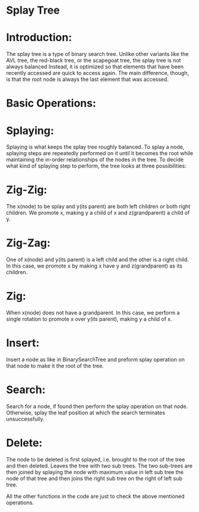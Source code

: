 # Splay Tree

# Introduction:

The splay tree is a type of binary search tree. Unlike other variants like the AVL tree, the red-black tree, or the scapegoat tree, the splay tree is not always balanced Instead, it is optimized so that elements that have been recently accessed are quick to access again. The main difference, though, is that the root node is always the last element that was accessed.

# Basic Operations:

# Splaying:
 
Splaying is what keeps the splay tree roughly balanced. To splay a node, splaying steps are repeatedly performed on it until it becomes the root while maintaining the in-order relationships of the nodes in the tree. To decide what kind of splaying step to perform, the tree looks at three possibilities:

# Zig-Zig:

The x(node) to be splay and y(its parent) are both left children or both right children. We promote x, making y a child of x and z(grandparent) a child of y.

# Zig-Zag:

One of x(node) and y(its parent) is a left child and the other is a right child. In this case, we promote x by making x have y and z(grandparent) as its children.
# Zig:

When x(node) does not have a grandparent. In this case, we perform a single rotation to promote x over y(its parent), making y a child of x.

# Insert:

Insert a node as like in BinarySearchTree and preform splay operation on that node to make it the root of the tree.

# Search:

Search for a node, if found then perform the splay operation on that node. Otherwise, splay the leaf position at which the search terminates unsuccessfully.

# Delete:

The node to be deleted is first splayed, i.e. brought to the root of the tree and then deleted. Leaves the tree with two sub trees. The two sub-trees are then joined by splaying the node with maximum value in left sub tree the node of that tree and then joins the right sub tree on the right of left sub tree.


All the other functions in the code are just to check the above mentioned operations.
